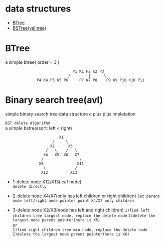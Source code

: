 # data structures
* [BTree](#btree)
* [BSTree(val tree)](#bstree)

# <a name="btree"/>BTree
a simple btree( order = 3 )
```
                              P1 K1 P2 K2 P3
                            /        |      \
              P4 K4 P5 K5 P6     P7 K7 P8    P9 K9 P10 K10 P11
```

# <a name="bstree"/>Binary search tree(avl)
simple binary search tree data structure c plus plus impletation

`BST delete Algorithm`  
a simple bstree(sort: left < right)  
```  
                        X1
                     /     \
                    X2      X3
                  /   \    /   \
                 X4   X5  X6   X7
                /                \
               X8               X11
                 \             /
                X12          X13
``` 
* 1-delete node X12/X13(leaf node)  
`delete directly`
     
* 2-delete node X4/X7(only has left children or right children)
`let parent node left/right node pointer point X4/X7 only children`

* 3-delete node X2/X3(node has left and right children)
`1)find left children tree largest node, replace the delete node`
`2)delete the largest node parent pointer(here is X5)`  
or  
`1)find right children tree min node, replace the delete node`
`2)delete the largest node parent pointer(here is X6)`  
```
